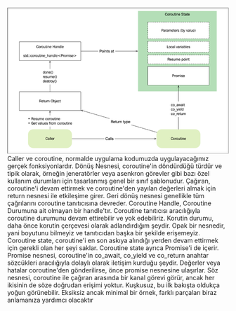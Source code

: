 ![relations](https://github.com/necatiergin/COROUTINES/blob/main/notlar/coroutine_realations.png)
Caller ve coroutine, normalde uygulama kodumuzda uygulayacağımız gerçek fonksiyonlardır.
Dönüş Nesnesi, coroutine'in döndürdüğü türdür ve tipik olarak, örneğin jeneratörler veya asenkron görevler gibi bazı özel kullanım durumları için tasarlanmış genel bir sınıf şablonudur. 
Çağıran, coroutine'i devam ettirmek ve coroutine'den yayılan değerleri almak için return nesnesi ile etkileşime girer. 
Geri dönüş nesnesi genellikle tüm çağrılarını coroutine tanıtıcısına devreder.
Coroutine Handle, Coroutine Durumuna ait olmayan bir handle'tır. Coroutine tanıtıcısı aracılığıyla coroutine durumunu devam ettirebilir ve yok edebiliriz.
Korutin durumu, daha önce korutin çerçevesi olarak adlandırdığım şeydir. 
Opak bir nesnedir, yani boyutunu bilmeyiz ve tanıtıcıdan başka bir şekilde erişemeyiz. 
Coroutine state, coroutine'i en son askıya alındığı yerden devam ettirmek için gerekli olan her şeyi saklar. 
Coroutine state ayrıca Promise'i de içerir.
Promise nesnesi, coroutine'in co_await, co_yield ve co_return anahtar sözcükleri aracılığıyla dolaylı olarak iletişim kurduğu şeydir. 
Değerler veya hatalar coroutine'den gönderilirse, önce promise nesnesine ulaşırlar. 
Söz nesnesi, coroutine ile çağıran arasında bir kanal görevi görür, ancak her ikisinin de söze doğrudan erişimi yoktur.
Kuşkusuz, bu ilk bakışta oldukça yoğun görünebilir. Eksiksiz ancak minimal bir örnek, farklı parçaları biraz anlamanıza yardımcı olacaktır
